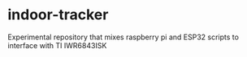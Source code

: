 # indoor-tracker
Experimental repository that mixes raspberry pi and ESP32 scripts to interface with TI IWR6843ISK
